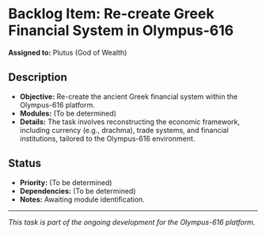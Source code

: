# Backlog Item: Re-create Greek Financial System in Olympus-616

**Assigned to:** Plutus (God of Wealth)

## Description
- **Objective:** Re-create the ancient Greek financial system within the Olympus-616 platform.
- **Modules:** (To be determined)
- **Details:** The task involves reconstructing the economic framework, including currency (e.g., drachma), trade systems, and financial institutions, tailored to the Olympus-616 environment.

## Status
- **Priority:** (To be determined)
- **Dependencies:** (To be determined)
- **Notes:** Awaiting module identification.

---

*This task is part of the ongoing development for the Olympus-616 platform.*
